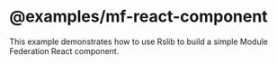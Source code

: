 # @examples/mf-react-component

This example demonstrates how to use Rslib to build a simple Module Federation React component.
